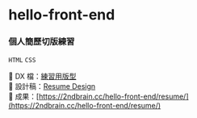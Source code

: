 # hello-front-end
### 個人簡歷切版練習 
`HTML` `CSS`

📍 DX 檔：[練習用版型](https://xd.adobe.com/view/0f1c0abb-4063-4ed0-96b1-452f520f878b-5a4f/)  
📍 設計稿：[Resume Design](https://github.com/lohas1107/hello-front-end/blob/gh-pages/resume/img/design.png?raw=true)  
📍 成果：[https://2ndbrain.cc/hello-front-end/resume/](https://2ndbrain.cc/hello-front-end/resume/)  
